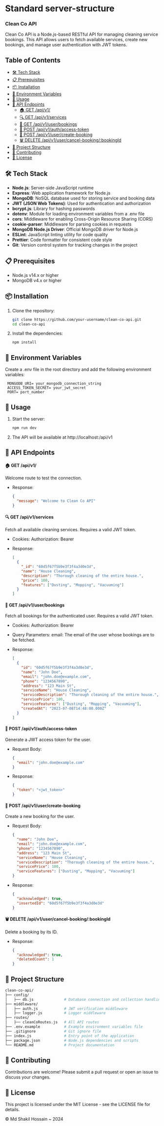 # Standard server-structure

### Clean Co API

Clean Co API is a Node.js-based RESTful API for managing cleaning service bookings. This API allows users to fetch available services, create new bookings, and manage user authentication with JWT tokens.

## Table of Contents

- [🛠️ Tech Stack](#tech-stack)
- [📋 Prerequisites](#prerequisites)
- [📦 Installation](#installation)
- [🔧 Environment Variables](#environment-variables)
- [🚀 Usage](#usage)
- [📡 API Endpoints](#api-endpoints)
  - [🏠 GET /api/v1/](#get-apiv1)
  - [🔍 GET /api/v1/services](#get-apiv1services)
  - [📨 GET /api/v1/user/bookings](#get-apiv1userbookings)
  - [🔑 POST /api/v1/auth/access-token](#post-apiv1authaccess-token)
  - [📝 POST /api/v1/user/create-booking](#post-apiv1usercreate-booking)
  - [🗑️ DELETE /api/v1/user/cancel-booking/:bookingId](#delete-apiv1usercancel-bookingbookingid)
- [📂 Project Structure](#project-structure)
- [🤝 Contributing](#contributing)
- [📜 License](#license)

## 🛠️ Tech Stack

- **Node.js**: Server-side JavaScript runtime
- **Express**: Web application framework for Node.js
- **MongoDB**: NoSQL database used for storing service and booking data
- **JWT (JSON Web Tokens)**: Used for authentication and authorization
- **bcrypt.js**: Library for hashing passwords
- **dotenv**: Module for loading environment variables from a .env file
- **cors**: Middleware for enabling Cross-Origin Resource Sharing (CORS)
- **cookie-parser**: Middleware for parsing cookies in requests
- **MongoDB Node.js Driver**: Official MongoDB driver for Node.js
- **ESLint**: JavaScript linting utility for code quality
- **Prettier**: Code formatter for consistent code style
- **Git**: Version control system for tracking changes in the project


## 📋 Prerequisites

- Node.js v14.x or higher
- MongoDB v4.x or higher

## 📦 Installation

1. Clone the repository:

   ```bash
   git clone https://github.com/your-username/clean-co-api.git
   cd clean-co-api
   ```

2. Install the dependencies:
   ```bash
   npm install
   ```
## 🔧 Environment Variables
 Create a .env file in the root directory and add the following environment variables:

   ```code
    MONGODB_URI= your_mongodb_connection_string
    ACCESS_TOKEN_SECRET= your_jwt_secret
    PORT= port_number
   ```

## 🚀 Usage

1. Start the server:

   ```bash
   npm run dev
   ```

2. The API will be available at http://localhost:<PORT>/api/v1

## 📡 API Endpoints

#### 🏠 GET /api/v1/

Welcome route to test the connection.

- Response:

  ```json
  {
    "message": "Welcome to Clean Co API"
  }
  ```

#### 🔍 GET /api/v1/services

Fetch all available cleaning services. Requires a valid JWT token.

- Cookies:
  Authorization: Bearer <token>

- Response:

  ```json
  [
    {
      "_id": "60d5f67f5b9e3f3f4a3d0e3d",
      "name": "House Cleaning",
      "description": "Thorough cleaning of the entire house.",
      "price": 100,
      "features": ["Dusting", "Mopping", "Vacuuming"]
    }
  ]
  ```

#### 📨 GET /api/v1/user/bookings

Fetch all bookings for the authenticated user. Requires a valid JWT token.

- Cookies:
  Authorization: Bearer <token>

- Query Parameters:
  email: The email of the user whose bookings are to be fetched.

- Response:

  ```json
  [
    {
      "id": "60d5f67f5b9e3f3f4a3d0e3d",
      "name": "John Doe",
      "email": "john.doe@example.com",
      "phone": "1234567890",
      "address": "123 Main St",
      "serviceName": "House Cleaning",
      "serviceDescription": "Thorough cleaning of the entire house.",
      "servicePrice": 100,
      "serviceFeatures": ["Dusting", "Mopping", "Vacuuming"],
      "createdAt": "2023-07-08T14:48:00.000Z"
    }
  ]
  ```

#### 🔑 POST /api/v1/auth/access-token

Generate a JWT access token for the user.

- Request Body:

  ```json
  {
    "email": "john.doe@example.com"
  }
  ```

- Response:
  ```json
  {
    "token": "<jwt_token>"
  }
  ```

#### 📝 POST /api/v1/user/create-booking

Create a new booking for the user.

- Request Body:
  ```json
  {
    "name": "John Doe",
    "email": "john.doe@example.com",
    "phone": "1234567890",
    "address": "123 Main St",
    "serviceName": "House Cleaning",
    "serviceDescription": "Thorough cleaning of the entire house.",
    "servicePrice": 100,
    "serviceFeatures": ["Dusting", "Mopping", "Vacuuming"]
  }
  ```
- Response:

  ```json
  {
    "acknowledged": true,
    "insertedId": "60d5f67f5b9e3f3f4a3d0e3d"
  }
  ```

#### 🗑️ DELETE /api/v1/user/cancel-booking/:bookingId

Delete a booking by its ID.

- Response:
  ```json
  {
    "acknowledged": true,
    "deletedCount": 1
  }
  ```

## 📂 Project Structure
```bash
clean-co-api/
├── config/
│   ├── db.js              # Database connection and collection handling
├── middleware/
│   ├── auth.js            # JWT verification middleware
│   ├── logger.js          # Logger middleware
├── routes/
│   ├── cleanCoRoutes.js   # All API routes
├── .env.example           # Example environment variables file
├── .gitignore             # Git ignore file
├── index.js               # Entry point of the application
├── package.json           # Node.js dependencies and scripts
└── README.md              # Project documentation
```

## 🤝 Contributing
Contributions are welcome! Please submit a pull request or open an issue to discuss your changes.

## 📜 License
This project is licensed under the MIT License - see the LICENSE file for details.

&copy; Md Shakil Hossain ~ 2024 
